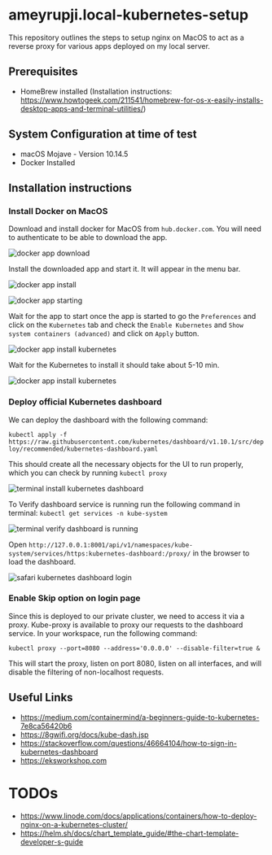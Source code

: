# ameyrupji.local-kubernetes-setup

This repository outlines the steps to setup nginx on MacOS to act as a reverse proxy for various apps deployed on my local server.

## Prerequisites 

- HomeBrew installed (Installation instructions: https://www.howtogeek.com/211541/homebrew-for-os-x-easily-installs-desktop-apps-and-terminal-utilities/)

## System Configuration at time of test

- macOS Mojave - Version 10.14.5
- Docker Installed

## Installation instructions

### Install Docker on MacOS

Download and install docker for MacOS from `hub.docker.com`. You will need to authenticate to be able to download the app.

![docker app download](images/docker-app-download.png)

Install the downloaded app and start it. It will appear in the menu bar.

![docker app install](images/docker-app-install.png)

![docker app starting](images/docker-app-starting.png)

Wait for the app to start once the app is started to go the `Preferences` and click on the `Kubernetes` tab and check the `Enable Kubernetes` and `Show system containers (advanced)` and click on `Apply` button.

![docker app install kubernetes](images/docker-app-enable-kubernetes.png)

Wait for the Kubernetes to install it should take about 5-10 min.

![docker app install kubernetes](images/docker-app-kubernetes-installing.png)

### Deploy official Kubernetes dashboard

We can deploy the dashboard with the following command:

`kubectl apply -f https://raw.githubusercontent.com/kubernetes/dashboard/v1.10.1/src/deploy/recommended/kubernetes-dashboard.yaml`

This should create all the necessary objects for the UI to run properly, which you can check by running `kubectl proxy`

![terminal install kubernetes dashboard](images/terminal-install-kubernetes-dashboard.png)

To Verify dashboard service is running run the following command in terminal: `kubectl get services -n kube-system`

![terminal verify dashboard is running](images/terminal-verify-dashboard-is-running.png)

Open `http://127.0.0.1:8001/api/v1/namespaces/kube-system/services/https:kubernetes-dashboard:/proxy/` in the browser to load the dashboard.

![safari kubernetes dashboard login](images/safari-kubernetes-dashboard-login.png)


### Enable Skip option on login page




Since this is deployed to our private cluster, we need to access it via a proxy. Kube-proxy is available to proxy our requests to the dashboard service. In your workspace, run the following command:

`kubectl proxy --port=8080 --address='0.0.0.0' --disable-filter=true &`

This will start the proxy, listen on port 8080, listen on all interfaces, and will disable the filtering of non-localhost requests.


<!-- ## Test 

Open Safari it by going to URL:
`http://localhost`

![safari nginx port 80](images/safari-nginx-80.png)

This website should also be accessible over the network from another computer at `http://ameyrupji.local/`

![network safari nginx](images/network-safari-nginx.png)



## Cleanup

To uninstall nginx:

First stop the nginx server if it is running by:
`sudo nginx -s stop`

Using brew to uninstall Nginx run the command: 
`brew uninstall nginx`

Remove Nginx code by running the following commands:
`rm -f -R /usr/local/nginx` and `rm -f /usr/local/sbin/nginx` -->


## Useful Links

- https://medium.com/containermind/a-beginners-guide-to-kubernetes-7e8ca56420b6
- https://8gwifi.org/docs/kube-dash.jsp 
- https://stackoverflow.com/questions/46664104/how-to-sign-in-kubernetes-dashboard
- https://eksworkshop.com


# TODOs

- https://www.linode.com/docs/applications/containers/how-to-deploy-nginx-on-a-kubernetes-cluster/
- https://helm.sh/docs/chart_template_guide/#the-chart-template-developer-s-guide